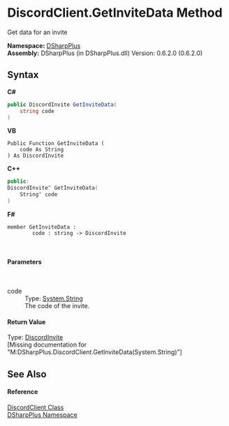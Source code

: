 # DiscordClient.GetInviteData Method 
 

Get data for an invite

**Namespace:**&nbsp;<a href="503971eb-de5e-a570-9922-de9500a9b1cc">DSharpPlus</a><br />**Assembly:**&nbsp;DSharpPlus (in DSharpPlus.dll) Version: 0.6.2.0 (0.6.2.0)

## Syntax

**C#**<br />
``` C#
public DiscordInvite GetInviteData(
	string code
)
```

**VB**<br />
``` VB
Public Function GetInviteData ( 
	code As String
) As DiscordInvite
```

**C++**<br />
``` C++
public:
DiscordInvite^ GetInviteData(
	String^ code
)
```

**F#**<br />
``` F#
member GetInviteData : 
        code : string -> DiscordInvite 

```

<br />

#### Parameters
&nbsp;<dl><dt>code</dt><dd>Type: <a href="http://msdn2.microsoft.com/en-us/library/s1wwdcbf" target="_blank">System.String</a><br />The code of the invite.</dd></dl>

#### Return Value
Type: <a href="6c6db59d-eb63-dd1c-2bfa-3030468d7a97">DiscordInvite</a><br />\[Missing <returns> documentation for "M:DSharpPlus.DiscordClient.GetInviteData(System.String)"\]

## See Also


#### Reference
<a href="8f8cbf24-03e9-53cc-389f-2ba10a699065">DiscordClient Class</a><br /><a href="503971eb-de5e-a570-9922-de9500a9b1cc">DSharpPlus Namespace</a><br />